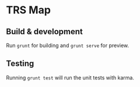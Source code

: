 # TRS Map

## Build & development

Run `grunt` for building and `grunt serve` for preview.

## Testing

Running `grunt test` will run the unit tests with karma.
